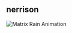 ## nerrison
 
<picture>
 <source media="(prefers-color-scheme: dark)" srcset="/assets/rain.gif">
 <source media="(prefers-color-scheme: light)" srcset="/assets/rain-light.gif">
 <img alt="Matrix Rain Animation" src="/assets/rain.gif">
</picture>

